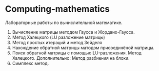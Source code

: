 # Computing-mathematics

Лабораторные работы по вычислительной математике.
1. Вычисление матрицы методом Гаусса и Жордано-Гаусса.
2. Метод Халецкого (LU разложение матрицы)
3. Метод простых итераций и метод Зейделя
4. Нахождение обратной матрицы матодом присоединёной матрицы.
5. Поиск обратной матрицы с помощью LU-разложения. Метод Халецкого.
Дополнительно: Метод разбиения на блоки.
6. Симплекс метод.
